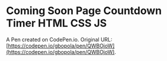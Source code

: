 # Coming Soon Page Countdown Timer HTML CSS JS

A Pen created on CodePen.io. Original URL: [https://codepen.io/gbopola/pen/QWBOjoW](https://codepen.io/gbopola/pen/QWBOjoW).


